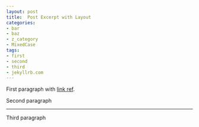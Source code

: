 ```yaml
---
layout: post
title:  Post Excerpt with Layout
categories:
- bar
- baz
- z_category
- MixedCase
tags:
- first
- second
- third
- jekyllrb.com
---
```


First paragraph with [link ref][link].

Second paragraph

---

Third paragraph

[link]: https://jekyllrb.com/
